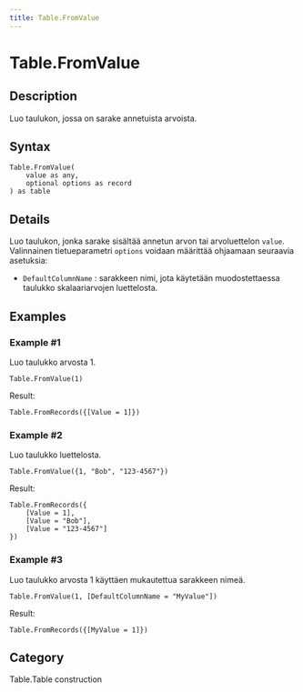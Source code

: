 ```yaml
---
title: Table.FromValue
---
```


# Table.FromValue


## Description

Luo taulukon, jossa on sarake annetuista arvoista.


## Syntax

```powerquery
Table.FromValue(
    value as any,
    optional options as record
) as table
```


## Details

Luo taulukon, jonka sarake sisältää annetun arvon tai arvoluettelon <code>value</code>. Valinnainen tietueparametri <code>options</code> voidaan määrittää ohjaamaan seuraavia asetuksia:    <ul>    <li> <code>DefaultColumnName</code> : sarakkeen nimi, jota käytetään muodostettaessa taulukko skalaariarvojen luettelosta.</li>    </ul>  


## Examples

### Example #1 
Luo taulukko arvosta 1.
```powerquery
Table.FromValue(1)
```

Result: 
```powerquery
Table.FromRecords({[Value = 1]})
```


### Example #2 
Luo taulukko luettelosta.
```powerquery
Table.FromValue({1, "Bob", "123-4567"})
```

Result: 
```powerquery
Table.FromRecords({
    [Value = 1],
    [Value = "Bob"],
    [Value = "123-4567"]
})
```


### Example #3 
Luo taulukko arvosta 1 käyttäen mukautettua sarakkeen nimeä.
```powerquery
Table.FromValue(1, [DefaultColumnName = "MyValue"])
```

Result: 
```powerquery
Table.FromRecords({[MyValue = 1]})
```




## Category
Table.Table construction
